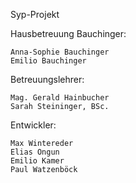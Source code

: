 Syp-Projekt

Hausbetreuung Bauchinger:

    Anna-Sophie Bauchinger
    Emilio Bauchinger

Betreuungslehrer:

    Mag. Gerald Hainbucher
    Sarah Steininger, BSc.

Entwickler:

    Max Wintereder
    Elias Ongun
    Emilio Kamer
    Paul Watzenböck
